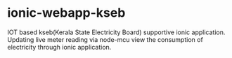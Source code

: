 # ionic-webapp-kseb
IOT based kseb(Kerala State Electricity Board) supportive ionic application. Updating live meter reading via node-mcu view the consumption of electricity through ionic application.
